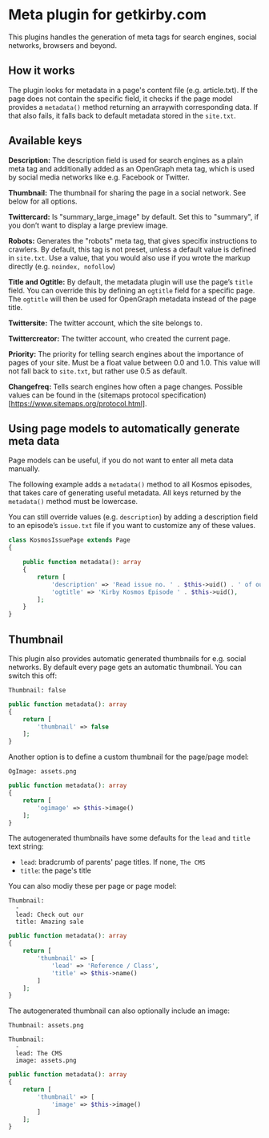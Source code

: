 # Meta plugin for getkirby.com

This plugins handles the generation of meta tags for search engines, social networks, browsers and beyond.

## How it works

The plugin looks for metadata in a page's content file (e.g. article.txt). If the page does not contain the specific field, it checks if the page model provides a `metadata()` method returning an arraywith corresponding data. If that also fails, it falls back to default metadata stored in the `site.txt`.

## Available keys

**Description:** The description field is used for search engines as a plain meta tag and additionally added as an OpenGraph meta tag, which is used by social media networks like e.g. Facebook or Twitter.

**Thumbnail:** The thumbnail for sharing the page in a social network. See below for all options.

**Twittercard:** Is "summary_large_image" by default. Set this to "summary", if you don’t want to display a large preview image.

**Robots:** Generates the "robots" meta tag, that gives specifix instructions to crawlers. By default, this tag is not preset, unless a default value is defined in `site.txt`. Use a value, that you would also use if you wrote the markup directly (e.g. `noindex, nofollow`)

**Title and Ogtitle:** By default, the metadata plugin will use the page’s `title` field. You can override this by defining an `ogtitle` field for a specific page. The `ogtitle` will then be used for OpenGraph metadata instead of the page title.

**Twittersite:** The twitter account, which the site belongs to.

**Twittercreator:** The twitter account, who created the current page.

**Priority:** The priority for telling search engines about the importance of pages of your site. Must be a float value between 0.0 and 1.0. This value will not fall back to `site.txt`, but rather use 0.5 as default.

**Changefreq:** Tells search engines how often a page changes. Possible values can be found in the (sitemaps protocol specification)[https://www.sitemaps.org/protocol.html].

## Using page models to automatically generate meta data

Page models can be useful, if you do not want to enter all meta data manually.

The following example adds a `metadata()` method to all Kosmos episodes, that takes care of generating useful metadata. All keys returned by the `metadata()` method must be lowercase.

You can still override values (e.g. `description`) by adding a description field to an episode’s `issue.txt` file if you want to customize any of these values.

```php
class KosmosIssuePage extends Page
{

    public function metadata(): array
    {
        return [
            'description' => 'Read issue no. ' . $this->uid() . ' of our montly newsletter online.',
            'ogtitle' => 'Kirby Kosmos Episode ' . $this->uid(),
        ];
    }
}
```

## Thumbnail

This plugin also provides automatic generated thumbnails for e.g. social networks. By default every page gets an automatic thumbnail. You can switch this off:

```
Thumbnail: false
```

```php
public function metadata(): array
{
    return [
        'thumbnail' => false
    ];
}
```

Another option is to define a custom thumbnail for the page/page model:

```
OgImage: assets.png
```

```php
public function metadata(): array
{
    return [
        'ogimage' => $this->image()
    ];
}
```

The autogenerated thumbnails have some defaults for the `lead` and `title` text string:

- `lead`: bradcrumb of parents' page titles. If none, `The CMS`
- `title`: the page's title

You can also modiy these per page or page model:

```
Thumbnail: 
  -
  lead: Check out our
  title: Amazing sale
```

```php
public function metadata(): array
{
    return [
        'thumbnail' => [
            'lead' => 'Reference / Class',
            'title' => $this->name()
        ]
    ];
}
```

The autogenerated thumbnail can also optionally include an image:

```
Thumbnail: assets.png
```

```
Thumbnail: 
  -
  lead: The CMS
  image: assets.png
```

```php
public function metadata(): array
{
    return [
        'thumbnail' => [
            'image' => $this->image()
        ]
    ];
}
```

